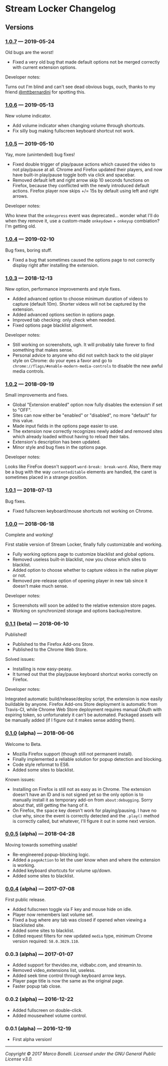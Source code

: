 Stream Locker Changelog
=======================

Versions
--------

### [1.0.7][v1.0.7] — 2019-05-24

Old bugs are the worst!

 - Fixed a very old bug that made default options not be merged correctly with current extension options.

Developer notes:

Turns out I'm blind and can't see dead obvious bugs, ouch, thanks to my friend [@mttbernardini](https://twitter.com/mttbernardini) for spotting this.

### [1.0.6][v1.0.6] — 2019-05-13

New volume indicator.

 - Add volume indicator when changing volume through shortcuts.
 - Fix silly bug making fullscreen keyboard shortcut not work.

### [1.0.5][v1.0.5] — 2019-05-10

Yay, more (unintended) bug fixes!

 - Fixed double trigger of play/pause actions which caused the video to not play/pause at all. Chrome and Firefox updated their players, and now have built-in play/pause toggle both via click and spacebar.
 - Removed default left and right arrow skip 10 seconds functions on Firefox, because they conflicted with the newly introduced default actions. Firefox player now skips +/= 15s by default using left and right arrows.

Developer notes:

Who knew that the `onkeypress` event was deprecated... wonder what I'll do when they remove it, use a custom-made `onkeydown` + `onkeyup` combiation? I'm getting old.

### [1.0.4][v1.0.4] — 2019-02-10

Bug fixes, boring stuff.

 - Fixed a bug that sometimes caused the options page to not correctly display right after installing the extension.

### [1.0.3][v1.0.3] — 2018-12-13

New option, performance improvements and style fixes.

 - Added advanced option to choose minimum duration of videos to capture (default 10m). Shorter videos will not be captured by the extension.
 - Added advanced options section in options page.
 - Improved tab checking: only check when needed.
 - Fixed options page blacklist alignment.

Developer notes:

 - Still working on screenshots, ugh. It will probably take forever to find something that makes sense.
 - Personal advice to anyone who did not switch back to the old player style on Chrome: do your eyes a favor and go to `chrome://flags/#enable-modern-media-controls` to disable the new awful media controls.

### [1.0.2][v1.0.2] — 2018-09-19

Small improvements and fixes.

 - Global "Extension enabled" option now fully disables the extension if set to "OFF".
 - Sites can now either be "enabled" or "disabled", no more "default" for this value.
 - Made input fields in the options page easier to use.
 - The extension now correctly recognizes newly added and removed sites which already loaded without having to reload their tabs.
 - Extension's description has been updated.
 - Minor style and bug fixes in the options page.

Developer notes:

Looks like FireFox doesn't support `word-break: break-word`. Also, there may be a bug with the way `contenteditable` elements are handled, the caret is sometimes placed in a strange position.

### [1.0.1][v1.0.1] — 2018-07-13

Bug fixes.

 - Fixed fullscreen keyboard/mouse shortcuts not working on Chrome.

### [1.0.0][v1.0.0] — 2018-06-18

Complete and working!

First stable version of Stream Locker, finally fully customizable and working.

 - Fully working options page to customize blacklist and global options.
 - Removed useless built-in blacklist, now you chose which sites to blacklist.
 - Added option to choose whether to capture videos in the native player or not.
 - Removed pre-release option of opening player in new tab since it doesn't make much sense.

Developer notes:

 - Screenshots will soon be added to the relative extension store pages.
 - Working on synchronized storage and options backup/restore.

### [0.1.1][v0.1.1-beta] (beta) — 2018-06-10

Published!

 - Published to the Firefox Add-ons Store.
 - Published to the Chrome Web Store.

Solved issues:

 - Installing is now easy-peasy.
 - It turned out that the play/pause keyboard shortcut works correctly on Firefox.

Developer notes:

Integrated automatic build/release/deploy script, the extension is now easily buildable by anyone. Firefox Add-ons Store deployment is automatic from Travis-CI, while Chrome Web Store deployment requires manual OAuth with expiring token, so unfortunately it can't be automated. Packaged assets will be manually added (if I figure out it makes sense adding them).

### [0.1.0][v0.1.0] (alpha) — 2018-06-06

Welcome to Beta.

 - Mozilla Firefox support (though still not permanent install).
 - Finally implemented a reliable solution for popup detection and blocking.
 - Code style reformat to ES6.
 - Added some sites to blacklist.

Known issues:

 - Installing on Firefox is still not as easy as in Chrome. The extension doesn't have an ID and is not signed yet so the only option is to manually install it as temporary add-on from `about:debugging`. Sorry about that, still getting the hang of it.
 - On Firefox, the <kbd>space</kbd> key doesn't work for playing/pausing. I have no clue why, since the event is correctly detected and the `.play()` method is correctly called, but whatever, I'll figure it out in some next version.

### [0.0.5][v0.0.5] (alpha) — 2018-04-28

Moving towards something usable!

 - Re-engineered popup-blocking logic.
 - Added a `pageAction` to let the user know when and where the extension is working.
 - Added keyboard shortcuts for volume up/down.
 - Added some sites to blacklist.

### [0.0.4][v0.0.4] (alpha) — 2017-07-08

First public release.

 - Added fullscreen toggle via F key and mouse hide on idle.
 - Player now remembers last volume set.
 - Fixed a bug where any tab was closed if opened when viewing a blacklisted site.
 - Added some sites to blacklist.
 - Edited request filters for new updated `media` type, minimum Chrome version required: `58.0.3029.110`.

### 0.0.3 (alpha) — 2017-01-07

 - Added support for thevideo.me, vidbabc.com, and streamin.to.
 - Removed video_extensions list, useless.
 - Added seek time control through keyboard arrow keys.
 - Player page title is now the same as the original page.
 - Faster popup tab close.

### 0.0.2 (alpha) — 2016-12-22

 - Added fullscreen on double-click.
 - Added mousewheel volume control.

### 0.0.1 (alpha) — 2016-12-19

 - First alpha version!

------------------------------------------------------------------------------------------
*Copyright &copy; 2017 Marco Bonelli. Licensed under the GNU General Public License v3.0.*

 [v1.0.7]: https://github.com/mebeim/stream-locker/releases/tag/v1.0.7
 [v1.0.6]: https://github.com/mebeim/stream-locker/releases/tag/v1.0.6
 [v1.0.5]: https://github.com/mebeim/stream-locker/releases/tag/v1.0.5
 [v1.0.4]: https://github.com/mebeim/stream-locker/releases/tag/v1.0.4
 [v1.0.3]: https://github.com/mebeim/stream-locker/releases/tag/v1.0.3
 [v1.0.2]: https://github.com/mebeim/stream-locker/releases/tag/v1.0.2
 [v1.0.1]: https://github.com/mebeim/stream-locker/releases/tag/v1.0.1
 [v1.0.0]: https://github.com/mebeim/stream-locker/releases/tag/v1.0.0
 [v0.1.1-beta]: https://github.com/mebeim/stream-locker/releases/tag/v0.1.1-beta
 [v0.1.0]: https://github.com/mebeim/stream-locker/releases/tag/v0.1.0
 [v0.0.5]: https://github.com/mebeim/stream-locker/releases/tag/v0.0.5
 [v0.0.4]: https://github.com/mebeim/stream-locker/releases/tag/v0.0.4
